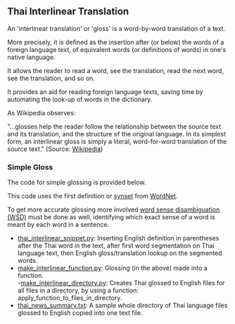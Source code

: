 ## Thai Interlinear Translation 

An 'interlinear translation' or 'gloss' is a word-by-word translation of a text. 

More precisely, it is defined as the insertion after (or below) the words of a foreign language text,
of equivalent words (or definitions of words) in one's native language.

It allows the reader to read a word, see the translation, read the next word, see the translation, and so on. 

It provides an aid for reading foreign language texts, saving time by automating the look-up of words in the dictionary. 

As Wikipedia observes: 

"...glosses help the reader follow the relationship between 
the source text and its translation, and the structure of the original language. 
In its simplest form, an interlinear gloss is simply a literal, word-for-word translation of the source text." 
(Source: [Wikipedia](https://en.wikipedia.org/wiki/Interlinear_gloss))

### Simple Gloss

The code for simple glossing is provided below.

This code uses the first definition or [synset](https://en.wikipedia.org/wiki/Synset) from [WordNet](https://en.wikipedia.org/wiki/WordNet). 

To get more accurate glossing more involved [word sense disambiguation (WSD)](https://en.wikipedia.org/wiki/Word-sense_disambiguation)  must be done as well, identifying which exact sense of a word is meant by each word in a sentence. 

- [thai_interlinear_snippet.py](https://github.com/jonfernq/News-Automation/blob/main/ThaiInterlinear/thai_interlinear_snippet.py): Inserting English definition in parentheses after the Thai word in the text, after first word segmentation on Thai language text, then English gloss/translation lookup on the segmented words.
- [make_interlinear_function.py](https://github.com/jonfernq/News-Automation/blob/main/ThaiInterlinear/make_interlinear_function.py): Glossing (in the above) made into a function.  
-[make_interlinear_directory.py](https://github.com/jonfernq/News-Automation/blob/main/ThaiInterlinear/make_interlinear_directory.py): Creates Thai glossed to English files for all files in a directory, by using a function: apply_function_to_files_in_directory.
- [thai_news_summary.txt](https://github.com/jonfernq/News-Automation/blob/main/ThaiInterlinear/thai_news_summary.txt): A sample whole directory of Thai language files glossed to English copied into one text file. 
